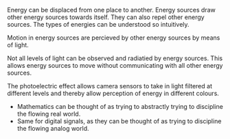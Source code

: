 Energy can be displaced from one place to another. Energy sources draw other energy sources towards itself. They can also repel other energy sources. The types of energies can be understood so intuitively. 

Motion in energy sources are percieved by other energy sources by means of light.

Not all levels of light can be observed and radiatied by energy sources. This allows energy sources to move without communicating with all other energy sources.

The photoelectric effect allows camera sensors to take in light filtered at different levels and thereby allow perception of energy in different colours.

- Mathematics can be thought of as trying to abstractly trying to discipline the flowing real world.
- Same for digital signals, as they can be thought of as trying to discipline the flowing analog world.